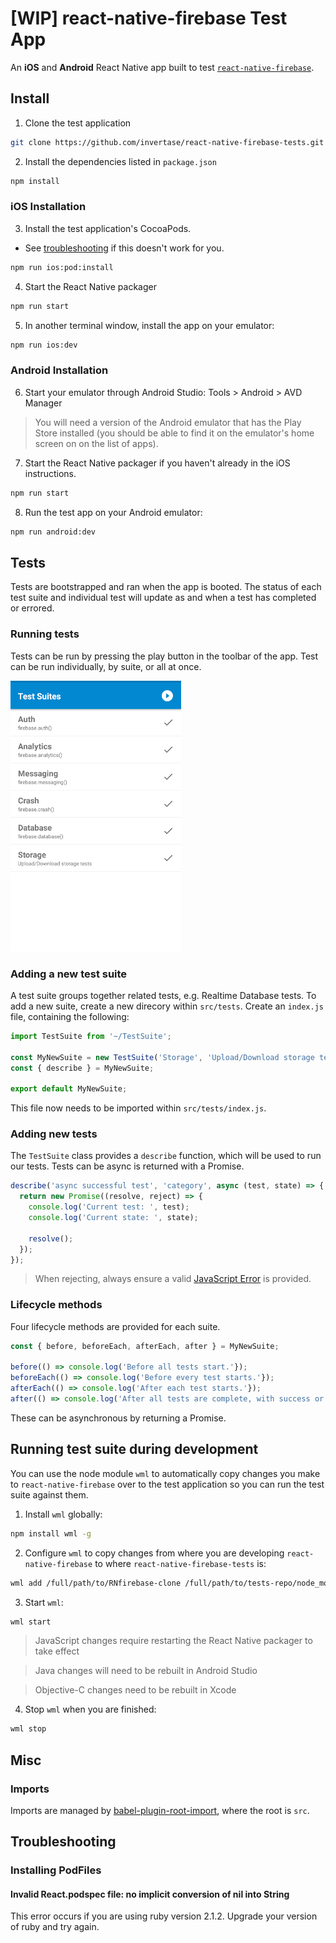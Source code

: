 # [WIP] react-native-firebase Test App

An **iOS** and **Android** React Native app built to test [`react-native-firebase`](https://github.com/invertase/react-native-firebase).

## Install

1. Clone the test application

```bash
git clone https://github.com/invertase/react-native-firebase-tests.git
```

2. Install the dependencies listed in `package.json`

```bash
npm install
```

### iOS Installation

3. Install the test application's CocoaPods. 
* See [troubleshooting](#installing-podfiles) if this doesn't work for you.

```bash
npm run ios:pod:install
```

4. Start the React Native packager

```bash
npm run start
```

5. In another terminal window, install the app on your emulator:

```bash
npm run ios:dev
```

### Android Installation

6. Start your emulator through Android Studio: Tools > Android > AVD Manager

> You will need a version of the Android emulator that has the Play Store installed (you should be able to find it on the emulator's home screen on on the list of apps).

7. Start the React Native packager if you haven't already in the iOS instructions.

```bash
npm run start
```

8. Run the test app on your Android emulator:


```bash
npm run android:dev
```

## Tests

Tests are bootstrapped and ran when the app is booted. The status of each test suite and individual test
will update as and when a test has completed or errored.

### Running tests

Tests can be run by pressing the play button in the toolbar of the app. Test can be run individually, by suite, or all at once.

![Test suite Android](/docs/assets/test-suite-screenshot-android.png?raw=true)

### Adding a new test suite

A test suite groups together related tests, e.g. Realtime Database tests. To add a new suite, create a new
direcory within `src/tests`. Create an `index.js` file, containing the following:

```javascript
import TestSuite from '~/TestSuite';

const MyNewSuite = new TestSuite('Storage', 'Upload/Download storage tests');
const { describe } = MyNewSuite;

export default MyNewSuite;
```

This file now needs to be imported within `src/tests/index.js`.

### Adding new tests

The `TestSuite` class provides a `describe` function, which will be used to run our tests.
Tests can be async is returned with a Promise.

```javascript
describe('async successful test', 'category', async (test, state) => {
  return new Promise((resolve, reject) => {
    console.log('Current test: ', test);
    console.log('Current state: ', state);

    resolve();
  });
});
```

> When rejecting, always ensure a valid [JavaScript Error](https://developer.mozilla.org/en-US/docs/Web/JavaScript/Reference/Global_Objects/Error) is provided.

### Lifecycle methods

Four lifecycle methods are provided for each suite.

```javascript
const { before, beforeEach, afterEach, after } = MyNewSuite;

before(() => console.log('Before all tests start.'});
beforeEach(() => console.log('Before every test starts.'});
afterEach(() => console.log('After each test starts.'});
after(() => console.log('After all tests are complete, with success or error.'});
```

These can be asynchronous by returning a Promise.

## Running test suite during development

You can use the node module `wml` to automatically copy changes you make to `react-native-firebase` over to the test application so you can run the test suite against them.

1. Install `wml` globally:

```bash
npm install wml -g
```

2. Configure `wml` to copy changes from where you are developing `react-native-firebase` to where `react-native-firebase-tests` is:

```bash
wml add /full/path/to/RNfirebase-clone /full/path/to/tests-repo/node_modules/react-native-firebase
```

3. Start `wml`:

```bash
wml start
```

> JavaScript changes require restarting the React Native packager to take effect

> Java changes will need to be rebuilt in Android Studio

> Objective-C changes need to be rebuilt in Xcode

4. Stop `wml` when you are finished:
```bash
wml stop
```

## Misc

### Imports

Imports are managed by [babel-plugin-root-import](https://www.npmjs.com/package/babel-plugin-root-import), where the root
is `src`.

## Troubleshooting

### Installing PodFiles

#### Invalid React.podspec file: no implicit conversion of nil into String

This error occurs if you are using ruby version 2.1.2. Upgrade your version of ruby and try again.

